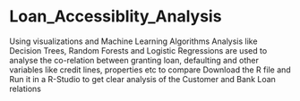 # Loan_Accessiblity_Analysis
Using visualizations and Machine Learning Algorithms Analysis like Decision Trees, Random Forests and Logistic Regressions are used to analyse the co-relation between granting loan, defaulting and other variables like credit lines, properties etc to compare
Download the R file and Run it in a R-Studio to get clear analysis of the Customer and Bank Loan relations

